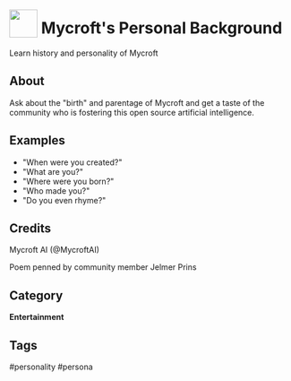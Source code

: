 # <img src='https://rawgithub.com/FortAwesome/Font-Awesome/master/advanced-options/raw-svg/solid/smile-wink.svg' card_color='#22a7f0' width='50' height='50' style='vertical-align:bottom'/> Mycroft's Personal Background
Learn history and personality of Mycroft

## About
Ask about the "birth" and parentage of Mycroft and get a taste of the community
who is fostering this open source artificial intelligence.

## Examples
* "When were you created?"
* "What are you?"
* "Where were you born?"
* "Who made you?"
* "Do you even rhyme?"

## Credits
Mycroft AI (@MycroftAI)

Poem penned by community member Jelmer Prins

## Category
**Entertainment**

## Tags
#personality
#persona
